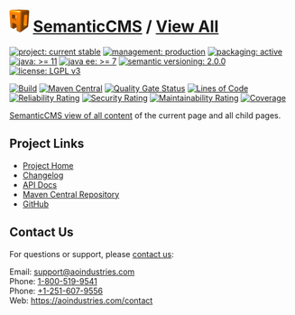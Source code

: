 # [<img src="ao-logo.png" alt="AO Logo" width="35" height="40">](https://github.com/ao-apps) [SemanticCMS](https://github.com/ao-apps/semanticcms) / [View All](https://github.com/ao-apps/semanticcms-view-all)

[![project: current stable](https://semanticcms.com/ao-badges/project-current-stable.svg)](https://aoindustries.com/life-cycle#project-current-stable)
[![management: production](https://semanticcms.com/ao-badges/management-production.svg)](https://aoindustries.com/life-cycle#management-production)
[![packaging: active](https://semanticcms.com/ao-badges/packaging-active.svg)](https://aoindustries.com/life-cycle#packaging-active)  
[![java: &gt;= 11](https://semanticcms.com/ao-badges/java-11.svg)](https://docs.oracle.com/en/java/javase/11/docs/api/)
[![java ee: &gt;= 7](https://semanticcms.com/ao-badges/javaee-7.svg)](https://docs.oracle.com/javaee/7/api/)
[![semantic versioning: 2.0.0](https://semanticcms.com/ao-badges/semver-2.0.0.svg)](http://semver.org/spec/v2.0.0.html)
[![license: LGPL v3](https://semanticcms.com/ao-badges/license-lgpl-3.0.svg)](https://www.gnu.org/licenses/lgpl-3.0)

[![Build](https://github.com/ao-apps/semanticcms-view-all/workflows/Build/badge.svg?branch=master)](https://github.com/ao-apps/semanticcms-view-all/actions?query=workflow%3ABuild)
[![Maven Central](https://maven-badges.herokuapp.com/maven-central/com.semanticcms/semanticcms-view-all/badge.svg)](https://maven-badges.herokuapp.com/maven-central/com.semanticcms/semanticcms-view-all)
[![Quality Gate Status](https://sonarcloud.io/api/project_badges/measure?branch=master&project=com.semanticcms%3Asemanticcms-view-all&metric=alert_status)](https://sonarcloud.io/dashboard?branch=master&id=com.semanticcms%3Asemanticcms-view-all)
[![Lines of Code](https://sonarcloud.io/api/project_badges/measure?branch=master&project=com.semanticcms%3Asemanticcms-view-all&metric=ncloc)](https://sonarcloud.io/component_measures?branch=master&id=com.semanticcms%3Asemanticcms-view-all&metric=ncloc)  
[![Reliability Rating](https://sonarcloud.io/api/project_badges/measure?branch=master&project=com.semanticcms%3Asemanticcms-view-all&metric=reliability_rating)](https://sonarcloud.io/component_measures?branch=master&id=com.semanticcms%3Asemanticcms-view-all&metric=Reliability)
[![Security Rating](https://sonarcloud.io/api/project_badges/measure?branch=master&project=com.semanticcms%3Asemanticcms-view-all&metric=security_rating)](https://sonarcloud.io/component_measures?branch=master&id=com.semanticcms%3Asemanticcms-view-all&metric=Security)
[![Maintainability Rating](https://sonarcloud.io/api/project_badges/measure?branch=master&project=com.semanticcms%3Asemanticcms-view-all&metric=sqale_rating)](https://sonarcloud.io/component_measures?branch=master&id=com.semanticcms%3Asemanticcms-view-all&metric=Maintainability)
[![Coverage](https://sonarcloud.io/api/project_badges/measure?branch=master&project=com.semanticcms%3Asemanticcms-view-all&metric=coverage)](https://sonarcloud.io/component_measures?branch=master&id=com.semanticcms%3Asemanticcms-view-all&metric=Coverage)

[SemanticCMS view of all content](https://github.com/ao-apps/semanticcms-view-all) of the current page and all child pages.

## Project Links
* [Project Home](https://semanticcms.com/view-all/)
* [Changelog](https://semanticcms.com/view-all/changelog)
* [API Docs](https://semanticcms.com/view-all/apidocs/)
* [Maven Central Repository](https://search.maven.org/artifact/com.semanticcms/semanticcms-view-all)
* [GitHub](https://github.com/ao-apps/semanticcms-view-all)

## Contact Us
For questions or support, please [contact us](https://aoindustries.com/contact):

Email: [support@aoindustries.com](mailto:support@aoindustries.com)  
Phone: [1-800-519-9541](tel:1-800-519-9541)  
Phone: [+1-251-607-9556](tel:+1-251-607-9556)  
Web: https://aoindustries.com/contact
